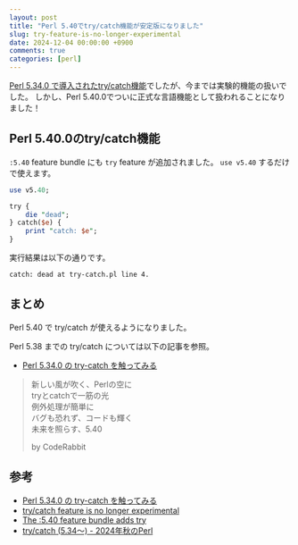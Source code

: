 ```yaml
---
layout: post
title: "Perl 5.40でtry/catch機能が安定版になりました"
slug: try-feature-is-no-longer-experimental
date: 2024-12-04 00:00:00 +0900
comments: true
categories: [perl]
---
```


[Perl 5.34.0 で導入されたtry/catch機能](https://shogo82148.github.io/blog/2021/12/09/perl-try-catch/)でしたが、今までは実験的機能の扱いでした。
しかし、Perl 5.40.0でついに正式な言語機能として扱われることになりました！

## Perl 5.40.0のtry/catch機能

`:5.40` feature bundle にも `try` feature が追加されました。
`use v5.40` するだけで使えます。

```perl
use v5.40;

try {
    die "dead";
} catch($e) {
    print "catch: $e";
}
```

実行結果は以下の通りです。

```plain
catch: dead at try-catch.pl line 4.
```

## まとめ

Perl 5.40 で try/catch が使えるようになりました。

Perl 5.38 までの try/catch については以下の記事を参照。

- [Perl 5.34.0 の try-catch を触ってみる](https://shogo82148.github.io/blog/2021/12/09/perl-try-catch/)

> 新しい風が吹く、Perlの空に\
> tryとcatchで一筋の光\
> 例外処理が簡単に\
> バグも恐れず、コードも輝く\
> 未来を照らす、5.40
>
> by CodeRabbit

## 参考

- [Perl 5.34.0 の try-catch を触ってみる](https://shogo82148.github.io/blog/2021/12/09/perl-try-catch/)
- [try/catch feature is no longer experimental](https://metacpan.org/release/HAARG/perl-5.40.0/view/pod/perldelta.pod#try/catch-feature-is-no-longer-experimental)
- [The :5.40 feature bundle adds try](https://metacpan.org/release/HAARG/perl-5.40.0/view/pod/perldelta.pod#The-:5.40-feature-bundle-adds-try)
- [try/catch (5.34〜) - 2024年秋のPerl](https://speakerdeck.com/charsbar/2024nian-qiu-noperl?slide=27)
